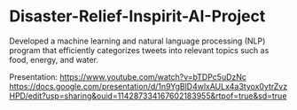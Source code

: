 # Disaster-Relief-Inspirit-AI-Project
Developed a machine learning and natural language processing (NLP) program that efficiently categorizes tweets into relevant topics such as food, energy, and water.

Presentation: https://www.youtube.com/watch?v=bTDPc5uDzNc
https://docs.google.com/presentation/d/1n9YgBlD4wlxAULx4a3tyox0ytrZvzHPD/edit?usp=sharing&ouid=114287334167602183955&rtpof=true&sd=true

